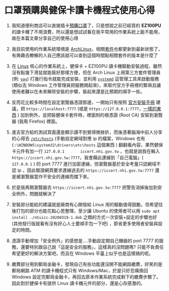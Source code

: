 # 口罩預購與健保卡讀卡機程式使用心得

1. 我知道便利商店可以直接插卡[預購口罩](https://www.nhi.gov.tw/Content_List.aspx?n=395F52D193F3B5C7)了，只是想說之前已經買的 **EZ100PU** 的讀卡機了不用浪費，所以還是想試試看在我平常用的作業系統上能不能用，故在本篇文章分享自己的使用心得

2. 我目前使用的作業系統環境是 [ArchLinux](https://www.archlinux.org)，相關[套件](http://linux.vbird.org/linux_basic/0520rpm_and_srpm.php#intro)也都更新到最新狀態了，有興趣去瞭解的人自己應該就可以查到這個時間點相關套件的版本是什麼了

3. 在 [Linux](https://zh.wikipedia.org/wiki/Linux) 核心的作業系統上，健保卡 + EZ100PU 讀卡機驅動安裝過程，雖然沒有點幾下滑鼠就能裝好那樣方便，但在 Arch Linux 上用第三方套件管理員(例: [`yay`](https://github.com/Jguer/yay)) 打幾行指令就能完成安裝，並利用 [`systemd`](http://linux.vbird.org/linux_basic/0560daemons.php#daemon) 這管理工具來啟動服務(類似去 Windows 工作管理員把服務開起來)，來取代官方手冊裡的繁瑣且讓使用者難以在未來解除安裝的步驟，裝起來還是比預期的順手一些。

4. 反而花比較多時間在設定瀏覽器憑證那邊，一開始只有按照 [官方安裝手冊](https://cloudicweb.nhi.gov.tw/cloudic/system/SMC/Document/%E5%81%A5%E4%BF%9D%E5%8D%A1%E5%85%83%E4%BB%B6_Linux(Ubuntu)%E5%AE%89%E8%A3%9D%E6%89%8B%E5%86%8A.pdf) 建議，把 `https://localhost:7777` (或是 `https://127.0.0.1:7777`，[一樣的東西](https://zh.wikipedia.org/wiki/Localhost) ) 加到例外，並把裝健保卡套件時，裡面附的根憑證 (Root CA) 安裝到瀏覽器 (我用 Firefox) 裡面。

5. 進去官方給的測試頁面還是顯示讀不到覺得微挫折，而後憑著腦海中前人分享的心得去 [`/etc/hosts`](https://zh.wikipedia.org/zh-tw/Hosts%E6%96%87%E4%BB%B6) (手動設定網域對應 ip 的檔案，Windows 也有 `C:\WINDOWS\system32\drivers\etc\hosts` 這個東西 ) 翻翻看內容，果然健保卡元件有加一行 `127.0.0.1       iccert.nhi.gov.tw` ，也就是說我在輸入 `https://iccert.nhi.gov.tw:7777`，我會藉此連線到「自己電腦」( `127.0.0.1` ) 的 port 7777 進行加密連線，但瀏覽器基於安全考量只認網域不認 ip ，因此驗證網頁要求連線過去的 `https://iccert.nhi.gov.tw:7777` 還是被瀏覽器當作不安全的連線而擋下來。 

6. 於是我再開瀏覽器去 `https://iccert.nhi.gov.tw:7777` 把警告消掉後加到安全例外，問題就解決了

7. 安裝部分能給的建議就是廠商有心開發給 Linux 用的驅動值得鼓勵，但希望往後打包的部分也能花點心思整理，至少讓 Ubuntu 的使用者可以用 `sudo apt install ./nhiicc-20200319-1.deb` 之類的方式一次安裝+設定的步驟也好 (其他發行版就看有沒有好心人士要順手包一下吧) ，節省更多使用者安裝與設定的時間。

8. 憑證手動增加「安全例外」的感想是....手動設定開自己機器的 port 7777 的服務，還要特別跟自己說「這是安全的服務」，這樣真的沒問題嗎? 只能不負責任希望更好的解決方案吧，而且在 Windows 平臺上似乎也是這樣搞的呢。

9. 繳費部分用到郵局金融卡，發現自己有些功能還沒開不能網路繳費，好笑的是郵局網路 ATM 的讀卡機程式只有 Windows/Mac，於是只好忍痛換回 Windows 設定完郵局金融卡，再回去原本作業系統完成剩下的繳費步驟了。因此對於健保卡有提供 Linux 讀卡機元件的部分，還是心存感激的。
